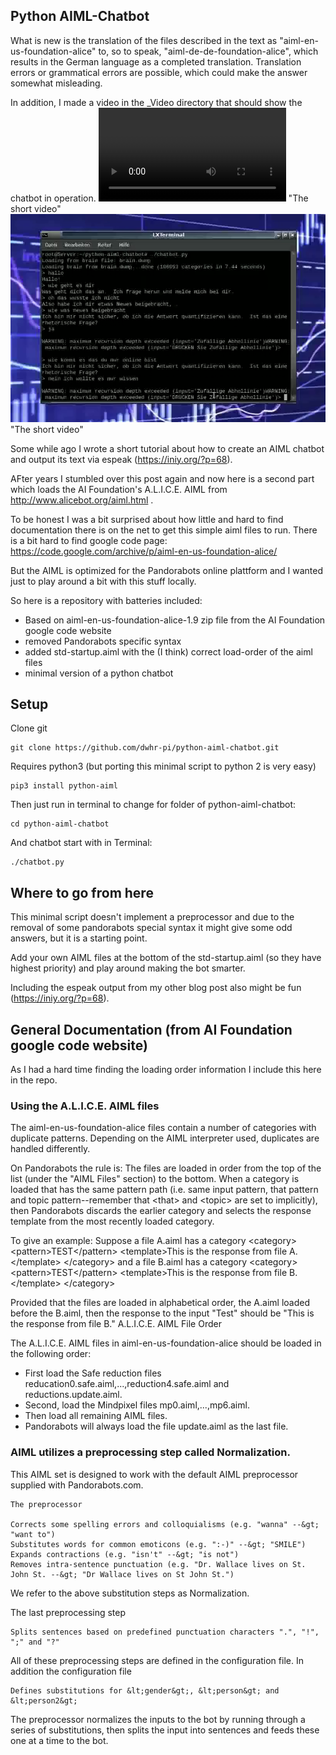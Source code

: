 ## Python AIML-Chatbot  

What is new is the translation of the files described in the text as "aiml-en-us-foundation-alice" to, so to speak, "aiml-de-de-foundation-alice", which results in the German language as a completed translation.
Translation errors or grammatical errors are possible, which could make the answer somewhat misleading.

In addition, I made a video in the _Video directory that should show the chatbot in operation.
![Video](Video\chatbot~1.mp4)
 "The short video"
![Video-Snapshot](_Video\snapshot.png)
 "The short video"

Some while ago I wrote a short tutorial about how to create an AIML chatbot and output its text
via espeak (https://iniy.org/?p=68).

AFter years I stumbled over this post again and now here is a second part which loads the AI Foundation's A.L.I.C.E.
AIML from http://www.alicebot.org/aiml.html .

To be honest I was a bit surprised about how little and hard to find documentation there is on the
net to get this simple aiml files to run. There is a bit hard to find google code page:
https://code.google.com/archive/p/aiml-en-us-foundation-alice/

But the AIML is optimized for the Pandorabots online plattform and I wanted just to play around
a bit with this stuff locally.

So here is a repository with batteries included:

- Based on aiml-en-us-foundation-alice-1.9 zip file from the AI Foundation google code website
- removed Pandorabots specific syntax
- added std-startup.aiml with the (I think) correct load-order of the aiml files
- minimal version of a python chatbot

## Setup

Clone git

```
git clone https://github.com/dwhr-pi/python-aiml-chatbot.git
```

Requires python3 (but porting this minimal script to python 2 is very easy)

```
pip3 install python-aiml
```
Then just run in terminal to change for folder of python-aiml-chatbot: 

```
cd python-aiml-chatbot
```

And chatbot start with in Terminal: 
```
./chatbot.py
```
 
## Where to go from here

This minimal script doesn't implement a preprocessor and due to the removal of some pandorabots
special syntax it might give some odd answers, but it is a starting point.

Add your own AIML files at the bottom of the std-startup.aiml (so they have highest priority)
and play around making the bot smarter.

Including the espeak output from my other blog post also might be fun (https://iniy.org/?p=68).

## General Documentation (from AI Foundation google code website)

As I had a hard time finding the loading order information I include this here in the repo.


### Using the A.L.I.C.E. AIML files

The aiml-en-us-foundation-alice files contain a number of categories with duplicate patterns. Depending on the AIML interpreter used, duplicates are handled differently.

On Pandorabots the rule is: The files are loaded in order from the top of the list (under the "AIML Files" section) to the bottom. When a category is loaded that has the same pattern path (i.e. same input pattern, that pattern and topic pattern--remember that &lt;that&gt; and &lt;topic&gt; are set to implicitly), then Pandorabots discards the earlier category and selects the response template from the most recently loaded category.

To give an example: Suppose a file A.aiml has a category &lt;category&gt; &lt;pattern&gt;TEST&lt;/pattern&gt; &lt;template&gt;This is the response from file A.&lt;/template&gt; &lt;/category&gt; and a file B.aiml has a category &lt;category&gt; &lt;pattern&gt;TEST&lt;/pattern&gt; &lt;template&gt;This is the response from file B.&lt;/template&gt; &lt;/category&gt;

Provided that the files are loaded in alphabetical order, the A.aiml loaded before the B.aiml, then the response to the input "Test" should be "This is the response from file B."
A.L.I.C.E. AIML File Order

The A.L.I.C.E. AIML files in aiml-en-us-foundation-alice should be loaded in the following order:

- First load the Safe reduction files reducation0.safe.aiml,...,reduction4.safe.aiml and reductions.update.aiml.
- Second, load the Mindpixel files mp0.aiml,...,mp6.aiml.
- Then load all remaining AIML files.
- Pandorabots will always load the file update.aiml as the last file.

### AIML utilizes a preprocessing step called Normalization.

This AIML set is designed to work with the default AIML preprocessor supplied with Pandorabots.com.

    The preprocessor

    Corrects some spelling errors and colloquialisms (e.g. "wanna" --&gt; "want to")
    Substitutes words for common emoticons (e.g. ":-)" --&gt; "SMILE")
    Expands contractions (e.g. "isn't" --&gt; "is not")
    Removes intra-sentence punctuation (e.g. "Dr. Wallace lives on St. John St. --&gt; "Dr Wallace lives on St John St.")

We refer to the above substitution steps as Normalization.

The last preprocessing step

    Splits sentences based on predefined punctuation characters ".", "!", ";" and "?"

All of these preprocessing steps are defined in the configuration file. In addition the configuration file

    Defines substitutions for &lt;gender&gt;, &lt;person&gt; and &lt;person2&gt;

The preprocessor normalizes the inputs to the bot by running through a series of substitutions, then splits the input into sentences and feeds these one at a time to the bot.

